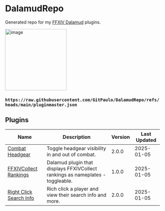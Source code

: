 # DalamudRepo
Generated repo for my [FFXIV Dalamud](https://github.com/goatcorp/Dalamud) plugins.

<img src="https://github.com/user-attachments/assets/ea155bfc-4ce6-4026-a6ab-3bd5a669cd44" alt="image" width="200" />

### `https://raw.githubusercontent.com/GitPaulo/DalamudRepo/refs/heads/main/pluginmaster.json`

## Plugins

| Name | Description | Version | Last Updated |
|------|-------------|---------|--------------|
| [Combat Headgear](https://github.com/GitPaulo/CombatHeadgear) | Toggle headgear visibility in and out of combat. | 2.0.0 | 2025-01-05 |
| [FFXIVCollect Rankings](https://github.com/GitPaulo/RightClickSearchInfo) | Dalamud plugin that displays FFXIVCollect rankings as nameplates - toggleable. | 1.0.0 | 2025-01-05 |
| [Right Click Search Info](https://github.com/GitPaulo/RightClickSearchInfo) | Rich click a player and view their search info and more. | 2.0.0 | 2025-01-05 |


